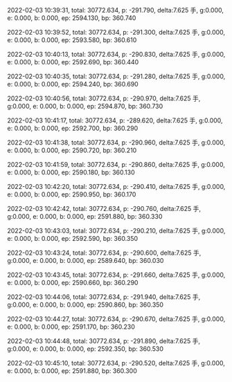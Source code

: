 2022-02-03 10:39:31, total: 30772.634, p: -291.790, delta:7.625 手, g:0.000, e: 0.000, b: 0.000, ep: 2594.130, bp: 360.740

2022-02-03 10:39:52, total: 30772.634, p: -291.300, delta:7.625 手, g:0.000, e: 0.000, b: 0.000, ep: 2593.580, bp: 360.610

2022-02-03 10:40:13, total: 30772.634, p: -290.830, delta:7.625 手, g:0.000, e: 0.000, b: 0.000, ep: 2592.690, bp: 360.440

2022-02-03 10:40:35, total: 30772.634, p: -291.280, delta:7.625 手, g:0.000, e: 0.000, b: 0.000, ep: 2594.240, bp: 360.690

2022-02-03 10:40:56, total: 30772.634, p: -290.970, delta:7.625 手, g:0.000, e: 0.000, b: 0.000, ep: 2594.870, bp: 360.730

2022-02-03 10:41:17, total: 30772.634, p: -289.620, delta:7.625 手, g:0.000, e: 0.000, b: 0.000, ep: 2592.700, bp: 360.290

2022-02-03 10:41:38, total: 30772.634, p: -290.960, delta:7.625 手, g:0.000, e: 0.000, b: 0.000, ep: 2590.720, bp: 360.210

2022-02-03 10:41:59, total: 30772.634, p: -290.860, delta:7.625 手, g:0.000, e: 0.000, b: 0.000, ep: 2590.180, bp: 360.130

2022-02-03 10:42:20, total: 30772.634, p: -290.410, delta:7.625 手, g:0.000, e: 0.000, b: 0.000, ep: 2590.950, bp: 360.170

2022-02-03 10:42:42, total: 30772.634, p: -290.760, delta:7.625 手, g:0.000, e: 0.000, b: 0.000, ep: 2591.880, bp: 360.330

2022-02-03 10:43:03, total: 30772.634, p: -290.210, delta:7.625 手, g:0.000, e: 0.000, b: 0.000, ep: 2592.590, bp: 360.350

2022-02-03 10:43:24, total: 30772.634, p: -290.600, delta:7.625 手, g:0.000, e: 0.000, b: 0.000, ep: 2589.640, bp: 360.030

2022-02-03 10:43:45, total: 30772.634, p: -291.660, delta:7.625 手, g:0.000, e: 0.000, b: 0.000, ep: 2590.660, bp: 360.290

2022-02-03 10:44:06, total: 30772.634, p: -291.940, delta:7.625 手, g:0.000, e: 0.000, b: 0.000, ep: 2590.860, bp: 360.350

2022-02-03 10:44:27, total: 30772.634, p: -290.670, delta:7.625 手, g:0.000, e: 0.000, b: 0.000, ep: 2591.170, bp: 360.230

2022-02-03 10:44:48, total: 30772.634, p: -291.890, delta:7.625 手, g:0.000, e: 0.000, b: 0.000, ep: 2592.350, bp: 360.530

2022-02-03 10:45:10, total: 30772.634, p: -290.520, delta:7.625 手, g:0.000, e: 0.000, b: 0.000, ep: 2591.880, bp: 360.300